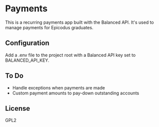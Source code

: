 # Payments

This is a recurring payments app built with the Balanced API.
It's used to manage payments for Epicodus graduates.

## Configuration
Add a .env file to the project root with a Balanced API key set to BALANCED_API_KEY.

## To Do
- Handle exceptions when payments are made
- Custom payment amounts to pay-down outstanding accounts

## License
GPL2
